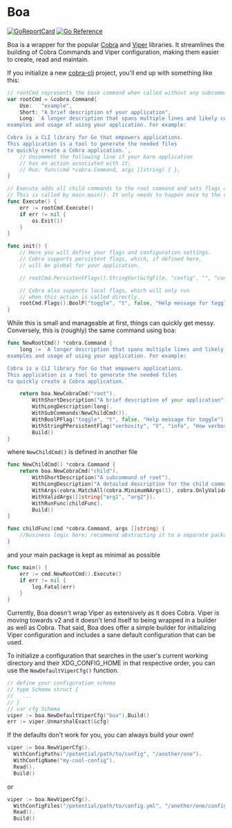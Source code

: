 # Boa

[![GoReportCard](https://goreportcard.com/badge/github.com/j2udev/boa)](https://goreportcard.com/report/github.com/j2udev/boa)
[![Go Reference](https://pkg.go.dev/badge/github.com/j2udev/boa.svg)](https://pkg.go.dev/github.com/j2udev/boa)

Boa is a wrapper for the popular [Cobra](https://github.com/spf13/cobra) and
[Viper](https://github.com/spf13/viper) libraries. It streamlines the building
of Cobra Commands and Viper configuration, making them easier to create, read
and maintain.

If you initialize a new [cobra-cli](https://github.com/spf13/cobra-cli) project,
you'll end up with something like this:

```go
// rootCmd represents the base command when called without any subcommands
var rootCmd = &cobra.Command{
	Use:   "example",
	Short: "A brief description of your application",
	Long: `A longer description that spans multiple lines and likely contains
examples and usage of using your application. For example:

Cobra is a CLI library for Go that empowers applications.
This application is a tool to generate the needed files
to quickly create a Cobra application.`,
	// Uncomment the following line if your bare application
	// has an action associated with it:
	// Run: func(cmd *cobra.Command, args []string) { },
}

// Execute adds all child commands to the root command and sets flags appropriately.
// This is called by main.main(). It only needs to happen once to the rootCmd.
func Execute() {
	err := rootCmd.Execute()
	if err != nil {
		os.Exit(1)
	}
}

func init() {
	// Here you will define your flags and configuration settings.
	// Cobra supports persistent flags, which, if defined here,
	// will be global for your application.

	// rootCmd.PersistentFlags().StringVar(&cfgFile, "config", "", "config file (default is $HOME/.test.yaml)")

	// Cobra also supports local flags, which will only run
	// when this action is called directly.
	rootCmd.Flags().BoolP("toggle", "t", false, "Help message for toggle")
}
```

While this is small and manageable at first, things can quickly get messy.
Conversely, this is (roughly) the same command using boa:

```go
func NewRootCmd() *cobra.Command {
	long := `A longer description that spans multiple lines and likely contains
examples and usage of using your application. For example:

Cobra is a CLI library for Go that empowers applications.
This application is a tool to generate the needed files
to quickly create a Cobra application.`

	return boa.NewCobraCmd("root").
		WithShortDescription("A brief description of your application").
		WithLongDescription(long).
		WithSubCommands(NewChildCmd()).
		WithBoolPFlag("toggle", "t", false, "Help message for toggle").
		WithStringPPersistentFlag("verbosity", "V", "info", "How verbose should command output be").
		Build()
}
```

where `NewChildCmd()` is defined in another file

```go
func NewChildCmd() *cobra.Command {
	return boa.NewCobraCmd("child").
		WithShortDescription("A subcommand of root").
		WithLongDescription("A detailed description for the child command").
		WithArgs(cobra.MatchAll(cobra.MinimumNArgs(1), cobra.OnlyValidArgs)).
		WithValidArgs([]string{"arg1", "arg2"}).
		WithRunFunc(childFunc).
		Build()
}

func childFunc(cmd *cobra.Command, args []string) {
	//business logic here; recommend abstracting it to a separate package that is cobra agnostic
}
```

and your main package is kept as minimal as possible

```go
func main() {
	err := cmd.NewRootCmd().Execute()
	if err != nil {
		log.Fatal(err)
	}
}
```

Currently, Boa doesn't wrap Viper as extensively as it does Cobra. Viper is
moving towards v2 and it doesn't lend itself to being wrapped in a builder as
well as Cobra. That said, Boa does offer a simple builder for initializing Viper
configuration and includes a sane default configuration that can be used.

To initialize a configuration that searches in the user's current working
directory and their XDG_CONFIG_HOME in that respective order, you can use the
`NewDefaultViperCfg()` function.

```go
// define your configuration schema
// type Schema struct {
//   ...
// }
// var cfg Schema
viper := boa.NewDefaultViperCfg("boa").Build()
err := viper.UnmarshalExact(&cfg)
```

If the defaults don't work for you, you can always build your own!

```go
viper := boa.NewViperCfg().
  WithConfigPaths("/potential/path/to/config", "/another/one").
  WithConfigName("my-cool-config").
  Read().
  Build()
```

or

```go
viper := boa.NewViperCfg().
  WithConfigFiles("/potential/path/to/config.yml", "/another/one/config.json").
  Read().
  Build()
```
